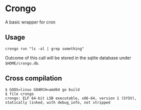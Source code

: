 # Crongo

A basic wrapper for cron

## Usage

    crongo run "ls -al | grep something"

Outcome of this call will be stored in the sqlite database under `$HOME/crongo.db`.

## Cross compilation

    $ GOOS=linux GOARCH=amd64 go build
    $ file crongo
    crongo: ELF 64-bit LSB executable, x86-64, version 1 (SYSV), statically linked, with debug_info, not stripped
